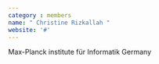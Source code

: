 ```yaml
---
category : members
name: " Christine Rizkallah " 
website: '#'
---
```

Max-Planck institute für Informatik
Germany

